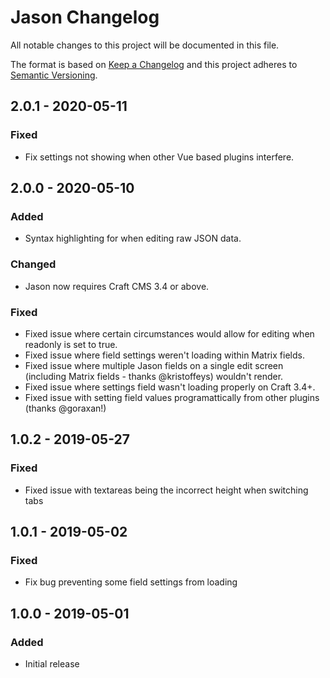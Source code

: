 # Jason Changelog

All notable changes to this project will be documented in this file.

The format is based on [Keep a Changelog](http://keepachangelog.com/) and this project adheres to [Semantic Versioning](http://semver.org/).

## 2.0.1 - 2020-05-11

### Fixed

- Fix settings not showing when other Vue based plugins interfere.

## 2.0.0 - 2020-05-10

### Added

- Syntax highlighting for when editing raw JSON data.

### Changed

- Jason now requires Craft CMS 3.4 or above.

### Fixed

- Fixed issue where certain circumstances would allow for editing when readonly is set to true.
- Fixed issue where field settings weren't loading within Matrix fields.
- Fixed issue where multiple Jason fields on a single edit screen (including Matrix fields - thanks @kristoffeys) wouldn't render.
- Fixed issue where settings field wasn't loading properly on Craft 3.4+.
- Fixed issue with setting field values programattically from other plugins (thanks @goraxan!)

## 1.0.2 - 2019-05-27

### Fixed

- Fixed issue with textareas being the incorrect height when switching tabs

## 1.0.1 - 2019-05-02

### Fixed

- Fix bug preventing some field settings from loading

## 1.0.0 - 2019-05-01

### Added

- Initial release
